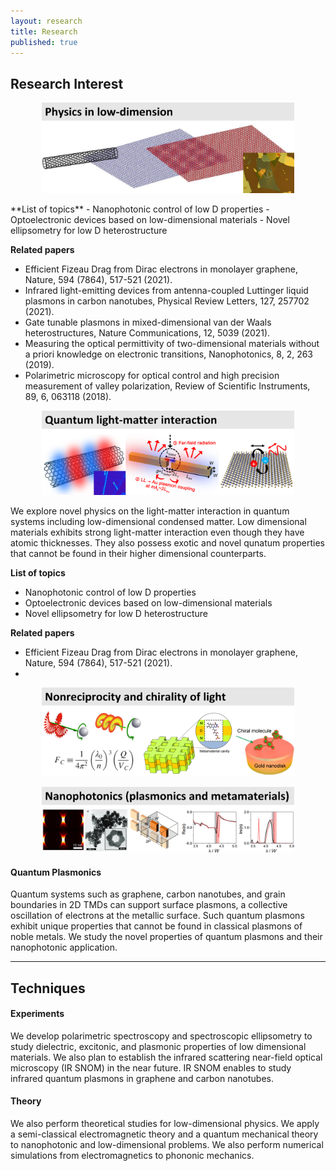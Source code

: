 ```yaml
---
layout: research
title: Research
published: true
---
```


## Research Interest

<p align="center"><img src="/assets/img/research-interest-1.png" style="max-width: 80%; height: auto;"></p>
**List of topics**
- Nanophotonic control of low D properties
- Optoelectronic devices based on low-dimensional materials
- Novel ellipsometry for low D heterostructure

**Related papers**
- Efficient Fizeau Drag from Dirac electrons in monolayer graphene, Nature, 594 (7864), 517-521 (2021).
- Infrared light-emitting devices from antenna-coupled Luttinger liquid plasmons in carbon nanotubes, Physical Review Letters, 127, 257702 (2021).
- Gate tunable plasmons in mixed-dimensional van der Waals heterostructures, Nature Communications, 12, 5039 (2021).
- Measuring the optical permittivity of two-dimensional materials without a priori knowledge on electronic transitions, Nanophotonics, 8, 2, 263 (2019).
- Polarimetric microscopy for optical control and high precision measurement of valley polarization, Review of Scientific Instruments, 89, 6, 063118 (2018).

<p align="center"><img src="/assets/img/research-interest-2.png" style="max-width: 80%; height: auto;"></p>
We explore novel physics on the light-matter interaction in quantum systems including low-dimensional condensed matter. Low dimensional materials exhibits strong light-matter interaction even though they have atomic thicknesses. They also possess exotic and novel qunatum properties that cannot be found in their higher dimensional counterparts.

**List of topics**
- Nanophotonic control of low D properties
- Optoelectronic devices based on low-dimensional materials
- Novel ellipsometry for low D heterostructure

**Related papers**
- Efficient Fizeau Drag from Dirac electrons in monolayer graphene, Nature, 594 (7864), 517-521 (2021).
- 

<p align="center"><img src="/assets/img/research-interest-3.png" style="max-width: 80%; height: auto;"></p>

<p align="center"><img src="/assets/img/research-interest-4.png" style="max-width: 80%; height: auto;"></p>


#### Quantum Plasmonics
Quantum systems such as graphene, carbon nanotubes, and grain boundaries in 2D TMDs can support surface plasmons, a collective oscillation of electrons at the metallic surface. Such quantum plasmons exhibit unique properties that cannot be found in classical plasmons of noble metals. We study the novel properties of quantum plasmons and their nanophotonic application.

---

## Techniques
#### Experiments
We develop polarimetric spectroscopy and spectroscopic ellipsometry to study dielectric, excitonic, and plasmonic properties of low dimensional materials.
We also plan to establish the infrared scattering near-field optical microscopy (IR SNOM) in the near future. IR SNOM enables to study infrared quantum plasmons in graphene and carbon nanotubes.

#### Theory
We also perform theoretical studies for low-dimensional physics. We apply a semi-classical electromagnetic theory and a quantum mechanical theory to nanophotonic and low-dimensional problems. We also perform numerical simulations from electromagnetics to phononic mechanics.
